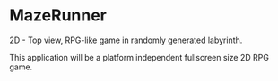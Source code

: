# MazeRunner
2D - Top view, RPG-like game in randomly generated labyrinth.

This application will be a platform independent fullscreen size 2D RPG game.